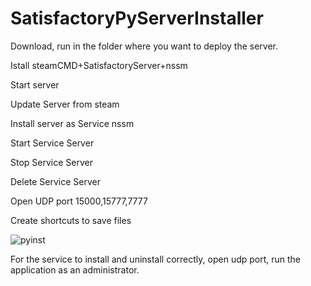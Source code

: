 # SatisfactoryPyServerInstaller

Download, run in the folder where you want to deploy the server.


Istall steamCMD+SatisfactoryServer+nssm

Start server

Update Server from steam

Install server as Service nssm

Start Service Server

Stop Service Server

Delete Service Server

Open UDP port 15000,15777,7777

Create shortcuts to save files

![pyinst](https://user-images.githubusercontent.com/106923482/172080457-99e0b562-66b0-43bb-aa5a-c2ee8bf319b5.png)




For the service to install and uninstall correctly, open udp port, run the application as an administrator.
